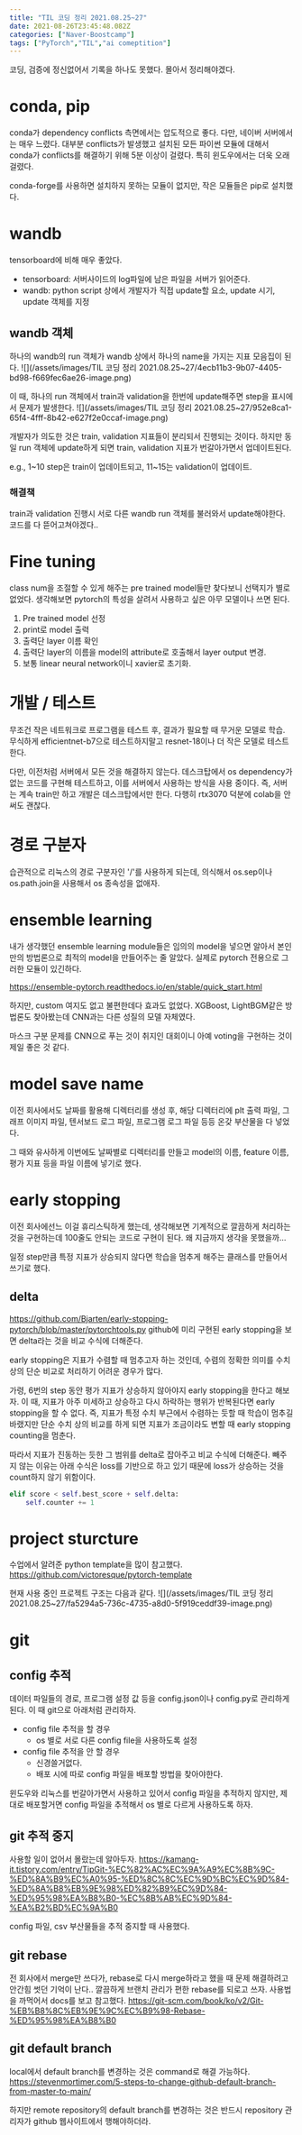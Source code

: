 ```yaml
---
title: "TIL 코딩 정리 2021.08.25~27"
date: 2021-08-26T23:45:48.082Z
categories: ["Naver-Boostcamp"]
tags: ["PyTorch","TIL","ai comeptition"]
---
```

코딩, 검증에 정신없어서 기록을 하나도 못했다. 몰아서 정리해야겠다.

# conda, pip
conda가 dependency conflicts 측면에서는 압도적으로 좋다. 다만, 네이버 서버에서는 매우 느렸다. 대부분 conflicts가 발생했고 설치된 모든 파이썬 모듈에 대해서 conda가 conflicts를 해결하기 위해 5분 이상이 걸렸다. 특히 윈도우에서는 더욱 오래 걸렸다.

conda-forge를 사용하면 설치하지 못하는 모듈이 없지만, 작은 모듈들은 pip로 설치했다.

# wandb
tensorboard에 비해 매우 좋았다. 
- tensorboard: 서버사이드의 log파일에 남은 파일을 서버가 읽어준다.
- wandb: python script 상에서 개발자가 직접 update할 요소, update 시기, update 객체를 지정

## wandb 객체
하나의 wandb의 run 객체가 wandb 상에서 하나의 name을 가지는 지표 모음집이 된다.
![](/assets/images/TIL 코딩 정리 2021.08.25~27/4ecb11b3-9b07-4405-bd98-f669fec6ae26-image.png)

이 때, 하나의 run 객체에서 train과 validation을 한번에 update해주면 step을 표시에서 문제가 발생한다.
![](/assets/images/TIL 코딩 정리 2021.08.25~27/952e8ca1-65f4-4fff-8b42-e627f2e0ccaf-image.png)

개발자가 의도한 것은 train, validation 지표들이 분리되서 진행되는 것이다. 하지만 동일 run 객체에 update하게 되면 train, validation 지표가 번갈아가면서 업데이트된다. 

e.g., 1~10 step은 train이 업데이트되고, 11~15는 validation이 업데이트.

### 해결책
train과 validation 진행시 서로 다른 wandb run 객체를 불러와서 update해야한다. 코드를 다 뜯어고쳐야겠다..

# Fine tuning
class num을 조절할 수 있게 해주는 pre trained model들만 찾다보니 선택지가 별로 없었다. 생각해보면 pytorch의 특성을 살려서 사용하고 싶은 아무 모델이나 쓰면 된다.

1. Pre trained model 선정
2. print로 model 출력
3. 출력단 layer 이름 확인
4. 출력단 layer의 이름을 model의 attribute로 호출해서 layer output 변경.
5. 보통 linear neural network이니 xavier로 초기화.

# 개발 / 테스트
무조건 작은 네트워크로 프로그램을 테스트 후, 결과가 필요할 때 무거운 모델로 학습. 무식하게 efficientnet-b7으로 테스트하지말고 resnet-18이나 더 작은 모델로 테스트한다.

다만, 이전처럼 서버에서 모든 것을 해결하지 않는다. 데스크탑에서 os dependency가 없는 코드를 구현해 테스트하고, 이를 서버에서 사용하는 방식을 사용 중이다. 즉, 서버는 계속 train만 하고 개발은 데스크탑에서만 한다. 다행히 rtx3070 덕분에 colab을 안 써도 괜찮다.

# 경로 구분자
습관적으로 리눅스의 경로 구분자인 '/'를 사용하게 되는데, 의식해서 os.sep이나 os.path.join을 사용해서 os 종속성을 없애자.

# ensemble learning
내가 생각했던 ensemble learning module들은 임의의 model을 넣으면 알아서 본인만의 방법론으로 최적의 model을 만들어주는 줄 알았다. 실제로 pytorch 전용으로 그러한 모듈이 있긴하다. 

https://ensemble-pytorch.readthedocs.io/en/stable/quick_start.html

하지만, custom 여지도 없고 불편한데다 효과도 없었다. XGBoost, LightBGM같은 방법론도 찾아봤는데 CNN과는 다른 성질의 모델 자체였다.

마스크 구분 문제를 CNN으로 푸는 것이 취지인 대회이니 아예 voting을 구현하는 것이 제일 좋은 것 같다.

# model save name
이전 회사에서도 날짜를 활용해 디렉터리를 생성 후, 해당 디렉터리에 plt 출력 파일, 그래프 이미지 파일, 텐서보드 로그 파일, 프로그램 로그 파일 등등 온갖 부산물을 다 넣었다. 

그 때와 유사하게 이번에도 날짜별로 디렉터리를 만들고 model의 이름, feature 이름, 평가 지표 등을 파일 이름에 넣기로 했다. 

# early stopping
이전 회사에선느 이걸 휴리스틱하게 했는데, 생각해보면 기계적으로 깔끔하게 처리하는 것을 구현하는데 100줄도 안되는 코드로 구현이 된다. 왜 지금까지 생각을 못했을까...

일정 step만큼 특정 지표가 상승되지 않다면 학습을 멈추게 해주는 클래스를 만들어서 쓰기로 했다. 

## delta
https://github.com/Bjarten/early-stopping-pytorch/blob/master/pytorchtools.py
github에 미리 구현된 early stopping을 보면 delta라는 것을 비교 수식에 더해준다. 

early stopping은 지표가 수렴할 때 멈추고자 하는 것인데, 수렴의 정확한 의미를 수치 상의 단순 비교로 처리하기 어려운 경우가 많다. 

가령, 6번의 step 동안 평가 지표가 상승하지 않아야지 early stopping을 한다고 해보자.
이 때, 지표가 아주 미세하고 상승하고 다시 하락하는 행위가 반복된다면 early stopping을 할 수 없다. 즉, 지표가 특정 수치 부근에서 수렴하는 듯할 때 학습이 멈추길 바랬지만 단순 수치 상의 비교를 하게 되면 지표가 조금이라도 변할 때 early stopping counting을 멈춘다.

따라서 지표가 진동하는 듯한 그 범위를 delta로 잡아주고 비교 수식에 더해준다. 빼주지 않는 이유는 아래 수식은 loss를 기반으로 하고 있기 때문에 loss가 상승하는 것을 count하지 않기 위함이다.

```python
elif score < self.best_score + self.delta:
    self.counter += 1
```
# project sturcture
수업에서 알려준 python template을 많이 참고했다. 
https://github.com/victoresque/pytorch-template

현재 사용 중인 프로젝트 구조는 다음과 같다.
![](/assets/images/TIL 코딩 정리 2021.08.25~27/fa5294a5-736c-4735-a8d0-5f919ceddf39-image.png)

# git
## config 추적
데이터 파일들의 경로, 프로그램 설정 값 등을 config.json이나 config.py로 관리하게 된다. 이 때 git으로 아래처럼 관리하자.
- config file 추적을 할 경우
  - os 별로 서로 다른 config file을 사용하도록 설정
- config file 추적을 안 할 경우
  - 신경쓸거없다.
  - 배포 시에 따로 config 파일을 배포할 방법을 찾아야한다.
  
윈도우와 리눅스를 번갈아가면서 사용하고 있어서 config 파일을 추적하지 않지만, 제대로 배포할거면 config 파일을 추적해서 os 별로 다르게 사용하도록 하자.
## git 추적 중지
사용할 일이 없어서 몰랐는데 알아두자.
https://kamang-it.tistory.com/entry/TipGit-%EC%82%AC%EC%9A%A9%EC%8B%9C-%ED%8A%B9%EC%A0%95-%ED%8C%8C%EC%9D%BC%EC%9D%84-%ED%8A%B8%EB%9E%98%ED%82%B9%EC%9D%84-%ED%95%98%EA%B8%B0-%EC%8B%AB%EC%9D%84-%EA%B2%BD%EC%9A%B0

config 파일, csv 부산물들을 추적 중지할 때 사용했다.

## git rebase
전 회사에서 merge만 쓰다가, rebase로 다시 merge하라고 했을 때 문제 해결하려고 안간힘 썻던 기억이 난다.. 깔끔하게 브랜치 관리가 편한 rebase를 되로고 쓰자. 사용법을 까먹어서 docs를 보고 참고했다. 
https://git-scm.com/book/ko/v2/Git-%EB%B8%8C%EB%9E%9C%EC%B9%98-Rebase-%ED%95%98%EA%B8%B0

## git default branch
local에서 default branch를 변경하는 것은 command로 해결 가능하다.
https://stevenmortimer.com/5-steps-to-change-github-default-branch-from-master-to-main/

하지만 remote repository의 default branch를 변경하는 것은 반드시 repository 관리자가 github 웹사이트에서 행해야하더라.







